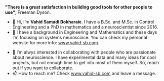 **"There is a great satisfaction in building good tools for other people to use"**, Freeman Dyson.
- 👋 Hi, I’m **Vahid Samadi Bokharaie**. I have a B.Sc. and M.Sc. in Control Engineering and a PhD in mathematics and a neuroscientist since 2016.
- 👀 I have a background in Engineering and Mathematics and these days I’m focusing on systems neuroscince. You can check my personal website for more info: www.vahid-sb.com.
<!---- 🌱 I’m currently learning ...--->
- 💞️ I’m alwys interested in collaborating with people who are passionate about neuroscience. I have experimental data and many ideas for cool projects, but not enough time to get into most of them myself. So, reach out if you want to collaborate.  
- 📫 How to reach me? Check www.vahid-sb.com and leave a message. 

<!---
vahid-sb/vahid-sb is a ✨ special ✨ repository because its `README.md` (this file) appears on your GitHub profile.
You can click the Preview link to take a look at your changes.
--->
